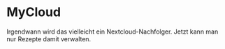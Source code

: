 # MyCloud

Irgendwann wird das vielleicht ein Nextcloud-Nachfolger.
Jetzt kann man nur Rezepte damit verwalten.

    